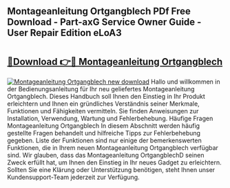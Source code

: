 ## Montageanleitung Ortgangblech PDf Free Download - Part-axG Service Owner Guide - User Repair Edition eLoA3

# <h2><a href="http://df8h01.blite.top/?on=Montageanleitung+Ortgangblech">🔗Download 👉🔴 Montageanleitung Ortgangblech</a></h2>

[![Montageanleitung Ortgangblech new download](https://i.imgur.com/lujVjoI.png)](http://df8h01.blite.top/?on=Montageanleitung+Ortgangblech)
Hallo und willkommen in der Bedienungsanleitung für Ihr neu geliefertes Montageanleitung Ortgangblech. Dieses Handbuch soll Ihnen den Einstieg in Ihr Produkt erleichtern und Ihnen ein gründliches Verständnis seiner Merkmale, Funktionen und Fähigkeiten vermitteln. Sie finden Anweisungen zur Installation, Verwendung, Wartung und Fehlerbehebung. Häufige Fragen Montageanleitung Ortgangblech In diesem Abschnitt werden häufig gestellte Fragen behandelt und hilfreiche Tipps zur Fehlerbehebung gegeben. Liste der Funktionen sind nur einige der bemerkenswerten Funktionen, die in Ihrem neuen Montageanleitung Ortgangblech verfügbar sind. Wir glauben, dass das Montageanleitung OrtgangblechD seinen Zweck erfüllt hat, um Ihnen den Einstieg in Ihr neues Gadget zu erleichtern. Sollten Sie eine Klärung oder Unterstützung benötigen, steht Ihnen unser Kundensupport-Team jederzeit zur Verfügung.
